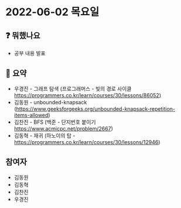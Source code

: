 # 2022-06-02 목요일


## :question: 뭐했나요
  - 공부 내용 발표

## 📑 요약
  - 우경진 - 그래프 탐색 (프로그래머스 - 빛의 경로 사이클 https://programmers.co.kr/learn/courses/30/lessons/86052)
  - 김동원 - unbounded-knapsack (https://www.geeksforgeeks.org/unbounded-knapsack-repetition-items-allowed)
  - 김찬진 - BFS (백준 - 단지번호 붙이기 https://www.acmicpc.net/problem/2667)
  - 김동혁 - 재귀 (하노이의 탑 - https://programmers.co.kr/learn/courses/30/lessons/12946)

## 참여자
  - 김동원
  - 김동혁
  - 김찬진
  - 우경진
